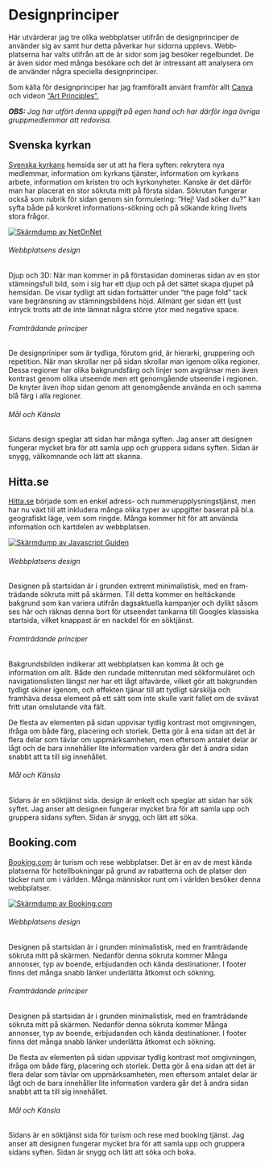 ---
---
Design­principer
=========================
Här utvärderar jag  tre olika webbplatser utifrån de design­principer de använder sig av samt hur detta påverkar hur sidorna upplevs. Webb­platserna har valts utifrån att de är sidor som jag besöker regelbundet. De är även sidor med många besökare och det är intressant att analysera om de använder några speciella designprinciper.

Som källa för designprinciper har jag framförallt använt framför allt <a href="https://www.canva.com/learn/design-elements-principles/">Canva</a> och videon <a href="https://www.youtube.com/watch?v=eapeL2fwdc8&list=PLKtP9l5q3ce-oz7aoBkk-oEn4xzGbtqxU&index=5">“Art Principles”.</a>
<p>
    <em>
        <strong>OBS:</strong>
        Jag har utfört denna uppgift på egen hand och har därför inga övriga gruppmedlemmar att redovisa.
    </em>
</p>

<h2>Svenska kyrkan</h2>

<a href="https://www.svenskakyrkan.se/">Svenska kyrkans</a> hemsida ser ut att ha flera syften: rekrytera nya medlemmar, information om kyrkans tjänster, information om kyrkans arbete, information om kristen tro och kyrkonyheter. Kanske är det därför man har placerat en stor sökruta mitt på första sidan. Sökrutan fungerar också som rubrik för sidan genom sin formulering: “Hej! Vad söker du?” kan syfta både på konkret informations-sökning och på sökande kring livets stora frågor.


<a href="https://www.svenskakyrkan.se/"><img src="image/webbsites/svansk_kyrkan.jpg" alt="Skärmdump av NetOnNet" title="">
</a>

<h6>Webbplatsens design</h6>
Djup och 3D: När man kommer in på förstasidan domineras sidan av en stor stämningsfull bild, som i sig har ett djup och på det sättet skapa djupet på hemsidan. De visar tydligt att sidan fortsätter under “the page fold” tack vare begränsning av stämningsbildens höjd. Allmänt ger sidan ett ljust intryck trotts att de inte lämnat några större ytor med negative space.

<h6>Framträdande principer</h6>
De designpriniper som är tydliga, förutom grid, är hierarki, gruppering och repetition. När man skrollar ner på sidan skrollar man igenom olika regioner. Dessa regioner har olika bakgrundsfärg och linjer som avgränsar men även kontrast genom olika utseende men ett genomgående utseende i regionen. De knyter även ihop sidan genom att genomgående använda en och samma blå färg i alla regioner.

<h6>Mål och Känsla</h6>

Sidans design speglar att sidan har många syften. Jag anser att designen fungerar mycket bra för att samla upp och gruppera sidans syften. Sidan är snygg, välkomnande och lätt att skanna.


<h2>Hitta.se</h2>

<a href="https://www.hitta.se/">Hitta.se</a> började som en enkel adress- och nummer­upp­lysnings­tjänst, men har nu växt till att inkludera många olika typer av uppgifter baserat på bl.a. geografiskt läge, vem som ringde. Många kommer hit för att använda information och kartdelen av webbplatsen.


<a href="https://www.hitta.se/"><img src="image/webbsites/hitta.jpg" alt="Skärmdump av Javascript Guiden" title="">
</a>
<h6>Webbplatsens design</h6>
Designen på startsidan är i grunden extremt minima­listisk, med en fram­trädande sökruta mitt på skärmen. Till detta kommer en hel­täckande bakgrund som kan variera utifrån dags­aktuella kampanjer och dylikt såsom ses här och räknas denna bort för utseendet tankarna till Googles klassiska startsida, vilket knappast är en nackdel för en söktjänst.

<h6>Framträdande principer</h6>
Bakgrundsbilden indikerar att webbplatsen kan komma åt och ge information om allt.
Både den rundade mitten­rutan med sök­formuläret och naviga­tions­listen längst ner har ett lågt alfa­värde, vilket gör att bak­grunden tydligt skiner igenom, och effekten tjänar till att tydligt sär­skilja och framhäva dessa element på ett sätt som inte skulle varit fallet om de svävat fritt utan om­slutande vita fält.

De flesta av elementen på sidan uppvisar tydlig kontrast mot om­givningen, ifråga om både färg, placering och storlek. Detta gör å ena sidan att det är flera delar som tävlar om upp­märk­sam­heten, men eftersom antalet delar är lågt och de bara inne­håller lite infor­mation vardera går det å andra sidan snabbt att ta till sig inne­hållet.

<h6>Mål och Känsla</h6>
Sidans är en söktjänst sida. design är enkelt  och speglar att sidan har sök syftet.  Jag anser att designen fungerar mycket bra för att samla upp och gruppera sidans syften. Sidan är snygg, och lätt att söka.

<h2>Booking.com</h2>

<a href="https://www.booking.com/">Booking.com</a> är turism och rese webbplatser. Det är en av de mest kända platserna för hotellbokningar på grund av rabatterna och de platser den täcker runt om i världen. Många människor runt om i världen besöker denna webbplatser.


<a href="https://www.booking.com/"><img src="image/webbsites/booking.jpg" alt="Skärmdump av Booking.com" title="">
</a>
<h6>Webbplatsens design</h6>
Designen på startsidan är i grunden minima­listisk, med en fram­trädande sökruta mitt på skärmen. Nedanför denna sökruta kommer Många annonser, typ av boende, erbjudanden och kända destinationer. I footer finns det många snabb länker underlätta åtkomst och sökning.

<h6>Framträdande principer</h6>
Designen på startsidan är i grunden minima­listisk, med en fram­trädande sökruta mitt på skärmen. Nedanför denna sökruta kommer Många annonser, typ av boende, erbjudanden och kända destinationer. I footer finns det många snabb länker underlätta åtkomst och sökning.

De flesta av elementen på sidan uppvisar tydlig kontrast mot om­givningen, ifråga om både färg, placering och storlek. Detta gör å ena sidan att det är flera delar som tävlar om upp­märk­sam­heten, men eftersom antalet delar är lågt och de bara inne­håller lite infor­mation vardera går det å andra sidan snabbt att ta till sig inne­hållet.

<h6>Mål och Känsla</h6>
Sidans är en söktjänst sida för turism och rese med booking tjänst. Jag anser att designen fungerar mycket bra för att samla upp och gruppera sidans syften. Sidan är snygg och lätt att söka och boka.
